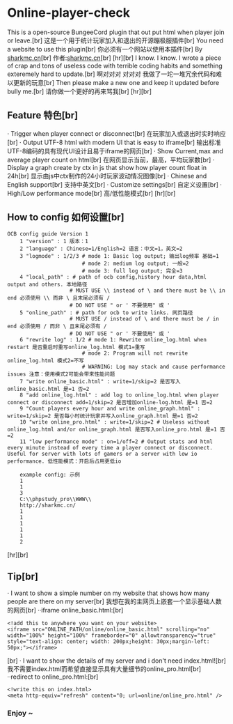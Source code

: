 # Online-player-check
This is a open-source BungeeCord plugin that out put html when player join or leave.[br]
这是一个用于统计玩家加入和退出的开源蹦极服插件[br]
You need a website to use this plugin[br]
你必须有一个网站以使用本插件[br]
By [sharkmc.cn](http://sharkmc.cn)[br]
作者:[sharkmc.cn](http://sharkmc.cn)[br]
[hr][br]
I know. I know. I wrote a piece of crap and tons of useless code with terrible coding habits and something exteremely hard to update.[br]
啊对对对 对对对 我做了一坨一堆冗余代码和难以更新的玩意[br]
Then please make a new one and keep it updated before bully me.[br]
请你做一个更好的再来骂我[br]
[hr][br]
## Feature 特色[br]
· Trigger when player connect or disconnect[br]
  在玩家加入或退出时实时响应[br]
· Output UTF-8 html with modern UI that is easy to iframe[br]
  输出标准UTF-8编码的具有现代UI设计且易于iframe的网页[br]
· Show Current,max and average player count on html[br]
  在网页显示当前，最高，平均玩家数[br]
· Display a graph create by ctx in js that show how player count float in 24h[br]
  显示由js中ctx制作的24小时玩家波动情况图像[br]
· Chinese and English support[br]
  支持中英文[br]
· Customize settings[br]
  自定义设置[br]
· High/Low performance mode[br]
  高/低性能模式[br]
[hr][br]
## How to config 如何设置[br]
```
OCB config guide Version 1 
    1 "version" : 1 版本：1
    2 "language" : Chinese=1/English=2 语言：中文=1，英文=2
    3 "logmode" : 1/2/3 # mode 1: Basic log output; 输出log频率 基础=1
                        # mode 2: medium log output; 一般=2
                        # mode 3: full log output; 完全=3
    4 "local_path" : # path of ocb config,history hour data,html output and others. 本地路径
                    # MUST USE \\ instead of \ and there must be \\ in end 必须使用 \\ 而非 \ 且末尾必须有 /
                    # DO NOT USE " or ' 不要使用" 或 '
    5 "online_path" : # path for ocb to write links. 网页路径
                    # MUST USE / instead of \ and there must be / in end 必须使用 / 而非 \ 且末尾必须有 /
                    # DO NOT USE " or ' 不要使用" 或 '
    6 "rewrite log" : 1/2 # mode 1: Rewrite online_log.html when restart 是否重启时重写online_log.html 模式1=重写
                        # mode 2: Program will not rewrite online_log.html 模式2=不写
                        # WARNING: Log may stack and cause performance issues 注意：使用模式2可能会带来性能问题
    7 "write online_basic.html" : write=1/skip=2 是否写入online_basic.html 是=1 否=2 
    8 "add online_log.html" : add log to online_log.html when player connect or disconnect add=1/skip=2 是否增加online-log.html 是=1 否=2 
    9 "Count players every hour and write online_graph.html" : write=1/skip=2 是否每小时统计玩家并写入online_graph.html 是=1 否=2 
    10 "write online_pro.html" : write=1/skip=2 # Useless without online_log.html and/or online_graph.html 是否写入online_pro.html 是=1 否=2 
    11 "low performance mode" : on=1/off=2 # Output stats and html every minute instead of every time a player connect or disconnect. Useful for server with lots of gamers or a server with low io performance. 低性能模式：开启后占用更低io

    example config: 示例
    1
    1
    3
    C:\\phpstudy_pro\\WWW\\
    http://sharkmc.cn/
    1
    1
    1
    1
    1
    2
```
[hr][br]
## Tip[br]
· I want to show a simple number on my website that shows how many people are there on my server[br]
  我想在我的主网页上嵌套一个显示基础人数的网页[br]
··iframe online_basic.html:[br]
```
<!add this to anywhere you want on your website>
<iframe src="ONLINE_PATH/online/online_basic.html" scrolling="no" width="100%" height="100%" frameborder="0" allowtransparency="true" style="text-align: center; width: 200px;height: 30px;margin-left: 50px;"></iframe>
```
[br]
· I want to show the details of my server and i don't need index.html![br]
  我不需要index.html而希望直接显示具有大量细节的online_pro.html[br]
··redirect to online_pro.html:[br]
```
<!write this on index.html>
<meta http-equiv="refresh" content="0; url=online/online_pro.html" />
```
### Enjoy ~
